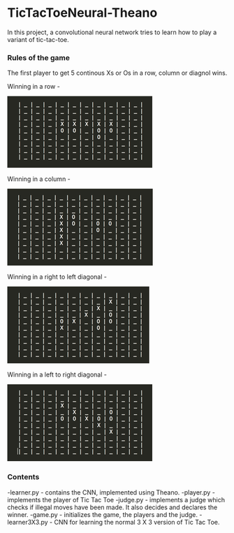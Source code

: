 # TicTacToeNeural-Theano
In this project, a convolutional neural network tries to learn how to play a variant of tic-tac-toe.
### Rules of the game
The first player to get 5 continous Xs or Os in a row, column or diagnol wins.

Winning in a row -

![Winning in a Row image](https://github.com/tapishr/TicTacToeNeural-Theano/blob/master/Markdown/Images/winning_in_row.png)


Winning in a column -

![Winning in a Row image](https://github.com/tapishr/TicTacToeNeural-Theano/blob/master/Markdown/Images/winning_in_col.png)


Winning in a right to left diagonal -

![Winning in a Row image](https://github.com/tapishr/TicTacToeNeural-Theano/blob/master/Markdown/Images/winning_in_rldiagonal.png)


Winning in a left to right diagonal -

![Winning in a Row image](https://github.com/tapishr/TicTacToeNeural-Theano/blob/master/Markdown/Images/winning_in_lrdiagonal.png)

### Contents

-learner.py - contains the CNN, implemented using Theano.
-player.py - implements the player of Tic Tac Toe
-judge.py - implements a judge which checks if illegal moves have been made. It also decides and declares the winner.
-game.py - initializes the game, the players and the judge.
-learner3X3.py - CNN for learning the normal 3 X 3 version of Tic Tac Toe.

